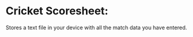 # Cricket Scoresheet: 
Stores a text file in your device with all the match data you have entered. 
